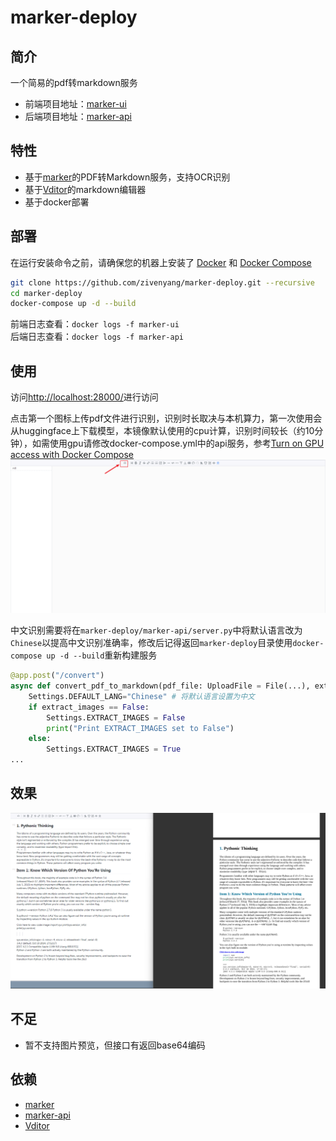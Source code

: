 # marker-deploy

## 简介
一个简易的pdf转markdown服务
- 前端项目地址：[marker-ui](https://github.com/zivenyang/marker-ui)
- 后端项目地址：[marker-api](https://github.com/zivenyang/marker-api.git)

## 特性
- 基于[marker](https://github.com/VikParuchuri/marker.git)的PDF转Markdown服务，支持OCR识别
- 基于[Vditor](https://b3log.org/vditor/)的markdown编辑器
- 基于docker部署

## 部署
在运行安装命令之前，请确保您的机器上安装了 [Docker](https://docs.docker.com/get-docker/) 和 [Docker Compose](https://docs.docker.com/compose/install/)

```bash
git clone https://github.com/zivenyang/marker-deploy.git --recursive
cd marker-deploy
docker-compose up -d --build
```

前端日志查看：`docker logs -f marker-ui`  
后端日志查看：`docker logs -f marker-api`

## 使用
访问[http://localhost:28000/](http://localhost:28000/)进行访问

点击第一个图标上传pdf文件进行识别，识别时长取决与本机算力，第一次使用会从huggingface上下载模型，本镜像默认使用的cpu计算，识别时间较长（约10分钟），如需使用gpu请修改docker-compose.yml中的api服务，参考[Turn on GPU access with Docker Compose](https://docs.docker.com/compose/gpu-support/)
![使用教程](./images/image.png)

中文识别需要将在`marker-deploy/marker-api/server.py`中将默认语言改为`Chinese`以提高中文识别准确率，修改后记得返回`marker-deploy`目录使用`docker-compose up -d --build`重新构建服务
```python
@app.post("/convert")
async def convert_pdf_to_markdown(pdf_file: UploadFile = File(...), extract_images: bool = True):
    Settings.DEFAULT_LANG="Chinese" # 将默认语言设置为中文
    if extract_images == False:
        Settings.EXTRACT_IMAGES = False
        print("Print EXTRACT_IMAGES set to False")
    else:
        Settings.EXTRACT_IMAGES = True
...
```

## 效果
![识别效果](./images/image2.png)

## 不足
- 暂不支持图片预览，但接口有返回base64编码

## 依赖
- [marker](https://github.com/VikParuchuri/marker.git)
- [marker-api](https://github.com/adithya-s-k/marker-api)
- [Vditor](https://b3log.org/vditor/)